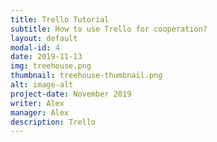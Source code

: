 ```yaml
---
title: Trello Tutorial
subtitle: How to use Trello for cooperation?
layout: default
modal-id: 4
date: 2019-11-13
img: treehouse.png
thumbnail: treehouse-thumbnail.png
alt: image-alt
project-date: November 2019
writer: Alex
manager: Alex
description: Trello
---
```


